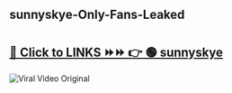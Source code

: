 
 ## sunnyskye-Only-Fans-Leaked

# <h2><a href="https://clipsfans.com/sunnyskye&ref=git">🔗 Click to LINKS ⏩⏩ 👉 🟢 sunnyskye </a></h2>

<a href="https://clipsfans.com/sunnyskye&ref=git" rel="nofollow" data-target="animated-image.originalLink"><img src="https://i.ibb.co.com/xMMVF88/686577567.gif" alt="Viral Video Original" style="max-width: 100%; display: inline-block;" data-target="animated-image.originalImage"></a>
